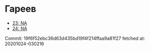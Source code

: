 # Гареев
- [23: NA](23.md)
- [24: NA](24.md)

Commit: 19f6f52ebc36d63d435bd19f4f214ffaa9a81f27
 fetched at: 20201024-030216
